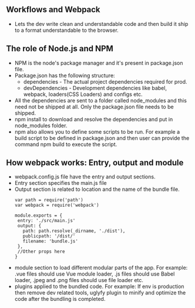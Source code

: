 ## Workflows and Webpack
* Lets the dev write clean and understandable code and then build it ship to a format understandable to the browser.

## The role of Node.js and NPM
* NPM is the node's package manager and it's present in package.json file.
* Package.json has the following structure:
  * dependencies - The actual project dependencies required for prod.
  * devDependencies - Development dependencies like babel, webpack, loaders(CSS Loaders) and configs etc.
* All the dependencies are sent to a folder called node_modules and this need not be shipped at all. Only the package.json file needs to be shipped.
* npm install to download and resolve the dependencies and put in node_modules folder.
* npm also allows you to define some scripts to be run. For example a build script to be defined in package.json and then user can provide the command npm build to execute the script.

## How webpack works: Entry, output and module
* webpack.config.js file have the entry and output sections.
* Entry section specifies the main.js file
* Output section is related to location and the name of the bundle file.
  ```
  var path = require('path')
  var webpack = require('webpack')
  
  module.exports = {
   entry: './src/main.js'
   output: {
     path: path.resolve(_dirname, './dist'),
     publicpath: '/dist/'
     filename: 'bundle.js'
   },
   //Other props here
  }
  ```
* module section to load different modular parts of the app. For example: .vue files should use Vue module loader, .js files should use Babel loader, .jpeg and .png files should use file loader etc.
* plugins applied to the bundled code. For example: If env is production then remove dev related tools, uglyfy plugin to minify and optimize the code after the bundling is completed.
